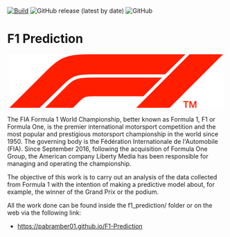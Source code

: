 [![Build](https://github.com/pabramber01/F1-Prediction/actions/workflows/build.yml/badge.svg?branch=main)](https://github.com/pabramber01/F1-Prediction/actions/workflows/build.yml)
![GitHub release (latest by date)](https://img.shields.io/github/v/release/pabramber01/F1-Prediction)
![GitHub](https://img.shields.io/github/license/pabramber01/F1-Prediction)

# F1 Prediction

<p align="center">
  <img src="f1_prediction/assets/images/logo.png" alt="logo">
</p>

The FIA Formula 1 World Championship, better known as Formula 1, F1 or Formula One, is the premier international motorsport competition and the most popular and prestigious motorsport championship in the world since 1950. The governing body is the Fédération Internationale de l'Automobile (FIA). Since September 2016, following the acquisition of Formula One Group, the American company Liberty Media has been responsible for managing and operating the championship.

The objective of this work is to carry out an analysis of the data collected from Formula 1 with the intention of making a predictive model about, for example, the winner of the Grand Prix or the podium.

All the work done can be found inside the f1_prediction/ folder or on the web via the following link:

- https://pabramber01.github.io/F1-Prediction
